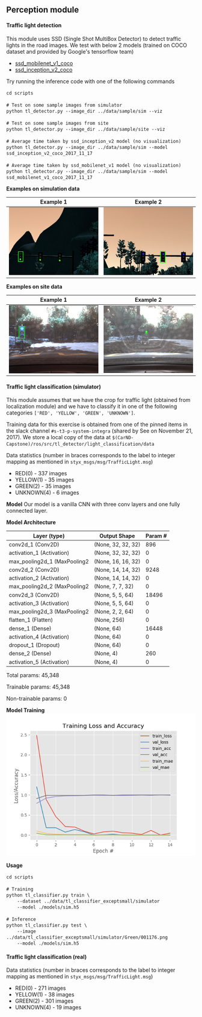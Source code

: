 ## Perception module

#### Traffic light detection
This module uses SSD (Single Shot MultiBox Detector) to detect traffic lights in the road images. We test with below 2 models (trained on COCO dataset and provided by Google's tensorflow team)
* [ssd_mobilenet_v1_coco](http://download.tensorflow.org/models/object_detection/ssd_mobilenet_v1_coco_2017_11_17.tar.gz)
* [ssd_inception_v2_coco](http://download.tensorflow.org/models/object_detection/ssd_inception_v2_coco_2017_11_17.tar.gz)

Try running the inference code with one of the following commands
```
cd scripts

# Test on some sample images from simulator
python tl_detector.py --image_dir ../data/sample/sim --viz

# Test on some sample images from site
python tl_detector.py --image_dir ../data/sample/site --viz

# Average time taken by ssd_inception_v2 model (no visualization)
python tl_detector.py --image_dir ../data/sample/sim --model ssd_inception_v2_coco_2017_11_17

# Average time taken by ssd_mobilenet_v1 model (no visualization)
python tl_detector.py --image_dir ../data/sample/sim --model ssd_mobilenet_v1_coco_2017_11_17
```

**Examples on simulation data**

Example 1            |  Example 2
:-------------------------:|:-------------------------:
![Alt text](data/sample/sim_1.png "Simulation Example") |  ![Alt text](data/sample/sim_2.png "Simulation Example")




**Examples on site data**

Example 1            |  Example 2
:-------------------------:|:-------------------------:
![Alt text](data/sample/site_1.png "Site Example") |  ![Alt text](data/sample/site_2.png "Site Example")

#### Traffic light classification (simulator)

This module assumes that we have the crop for traffic light (obtained from localization module) and we have to classify it in one of the following categories `['RED', 'YELLOW', 'GREEN', 'UNKNOWN']`.

Training data for this exercise is obtained from one of the pinned items in the slack channel `#s-t3-p-system-integra` (shared by See on November 21, 2017). We store a local copy of the data at `$(CarND-Capstone)/ros/src/tl_detector/light_classification/data`

Data statistics (number in braces corresponds to the label to integer mapping as mentioned in `styx_msgs/msg/TrafficLight.msg`)
* RED(0) - 337 images
* YELLOW(1) - 35 images
* GREEN(2) - 35 images
* UNKNOWN(4) - 6 images

**Model**
Our model is a vanilla CNN with three conv layers and one fully connected layer.

**Model Architecture**

|Layer (type)                 |Output Shape              |Param #   |
|-----------------------------|--------------------------|----------|
|conv2d_1 (Conv2D)            |(None, 32, 32, 32)        |896       |
|activation_1 (Activation)    |(None, 32, 32, 32)        |0         |
|max_pooling2d_1 (MaxPooling2 |(None, 16, 16, 32)        |0         |
|conv2d_2 (Conv2D)            |(None, 14, 14, 32)        |9248      |
|activation_2 (Activation)    |(None, 14, 14, 32)        |0         |
|max_pooling2d_2 (MaxPooling2 |(None, 7, 7, 32)          |0         |
|conv2d_3 (Conv2D)            |(None, 5, 5, 64)          |18496     |
|activation_3 (Activation)    |(None, 5, 5, 64)          |0         |
|max_pooling2d_3 (MaxPooling2 |(None, 2, 2, 64)          |0         |
|flatten_1 (Flatten)          |(None, 256)               |0         |
|dense_1 (Dense)              |(None, 64)                |16448     |
|activation_4 (Activation)    |(None, 64)                |0         |
|dropout_1 (Dropout)          |(None, 64)                |0         |
|dense_2 (Dense)              |(None, 4)                 |260       |
|activation_5 (Activation)    |(None, 4)                 |0         |

Total params: 45,348

Trainable params: 45,348

Non-trainable params: 0

**Model Training**
![Alt text](scripts/plot.png "Loss curves")

**Usage**
```
cd scripts

# Training
python tl_classifier.py train \
    --dataset ../data/tl_classifier_exceptsmall/simulator
    --model ./models/sim.h5

# Inference
python tl_classifier.py test \
    --image ../data/tl_classifier_exceptsmall/simulator/Green/001176.png
    --model ./models/sim.h5
```


#### Traffic light classification (real)

Data statistics (number in braces corresponds to the label to integer mapping as mentioned in `styx_msgs/msg/TrafficLight.msg`)
* RED(0) - 271 images
* YELLOW(1) - 38 images
* GREEN(2) - 301 images
* UNKNOWN(4) - 19 images
